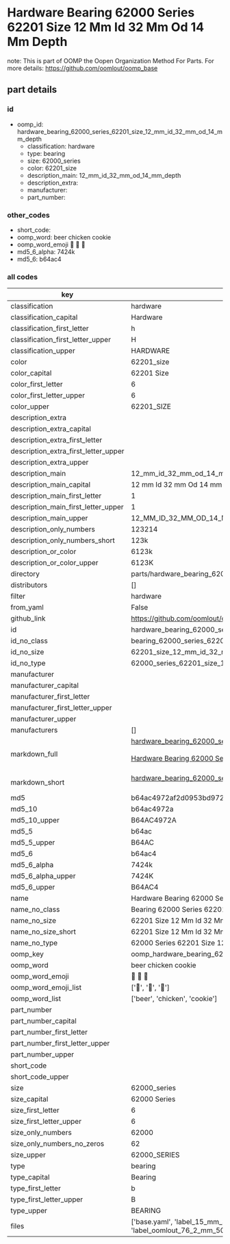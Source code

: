 # Hardware Bearing 62000 Series 62201 Size 12 Mm Id 32 Mm Od 14 Mm Depth  

note: This is part of OOMP the Oopen Organization Method For Parts. For more details: https://github.com/oomlout/oomp_base

##  part details





### id
* oomp_id: hardware_bearing_62000_series_62201_size_12_mm_id_32_mm_od_14_mm_depth
  * classification: hardware
  * type: bearing
  * size: 62000_series
  * color: 62201_size
  * description_main: 12_mm_id_32_mm_od_14_mm_depth
  * description_extra: 
  * manufacturer: 
  * part_number: 

### other_codes
* short_code: 
* oomp_word: beer chicken cookie
* oomp_word_emoji :beer: :chicken: :cookie:
* md5_6_alpha: 7424k
* md5_6: b64ac4

### all codes 
| key | value |  
| --- | --- |  
| classification | hardware |  
| classification_capital | Hardware |  
| classification_first_letter | h |  
| classification_first_letter_upper | H |  
| classification_upper | HARDWARE |  
| color | 62201_size |  
| color_capital | 62201 Size |  
| color_first_letter | 6 |  
| color_first_letter_upper | 6 |  
| color_upper | 62201_SIZE |  
| description_extra |  |  
| description_extra_capital |  |  
| description_extra_first_letter |  |  
| description_extra_first_letter_upper |  |  
| description_extra_upper |  |  
| description_main | 12_mm_id_32_mm_od_14_mm_depth |  
| description_main_capital | 12 mm Id 32 mm Od 14 mm Depth |  
| description_main_first_letter | 1 |  
| description_main_first_letter_upper | 1 |  
| description_main_upper | 12_MM_ID_32_MM_OD_14_MM_DEPTH |  
| description_only_numbers | 123214 |  
| description_only_numbers_short | 123k |  
| description_or_color | 6123k |  
| description_or_color_upper | 6123K |  
| directory | parts/hardware_bearing_62000_series_62201_size_12_mm_id_32_mm_od_14_mm_depth |  
| distributors | [] |  
| filter | hardware |  
| from_yaml | False |  
| github_link | https://github.com/oomlout/oomlout_oomp_part_src/tree/main/parts/hardware_bearing_62000_series_62201_size_12_mm_id_32_mm_od_14_mm_depth/working |  
| id | hardware_bearing_62000_series_62201_size_12_mm_id_32_mm_od_14_mm_depth |  
| id_no_class | bearing_62000_series_62201_size_12_mm_id_32_mm_od_14_mm_depth |  
| id_no_size | 62201_size_12_mm_id_32_mm_od_14_mm_depth |  
| id_no_type | 62000_series_62201_size_12_mm_id_32_mm_od_14_mm_depth |  
| manufacturer |  |  
| manufacturer_capital |  |  
| manufacturer_first_letter |  |  
| manufacturer_first_letter_upper |  |  
| manufacturer_upper |  |  
| manufacturers | [] |  
| markdown_full | [hardware_bearing_62000_series_62201_size_12_mm_id_32_mm_od_14_mm_depth](https://github.com/oomlout/oomlout_oomp_part_src/tree/main/parts/hardware_bearing_62000_series_62201_size_12_mm_id_32_mm_od_14_mm_depth/working)<br>[](https://github.com/oomlout/oomlout_oomp_part_src/tree/main/parts/hardware_bearing_62000_series_62201_size_12_mm_id_32_mm_od_14_mm_depth/working)<br>[Hardware Bearing 62000 Series 62201 Size 12 Mm Id 32 Mm Od 14 Mm Depth](https://github.com/oomlout/oomlout_oomp_part_src/tree/main/parts/hardware_bearing_62000_series_62201_size_12_mm_id_32_mm_od_14_mm_depth/working)<br><br> |  
| markdown_short | [hardware_bearing_62000_series_62201_size_12_mm_id_32_mm_od_14_mm_depth](https://github.com/oomlout/oomlout_oomp_part_src/tree/main/parts/hardware_bearing_62000_series_62201_size_12_mm_id_32_mm_od_14_mm_depth/working)<br><br> |  
| md5 | b64ac4972af2d0953bd9729c59f2e9e3 |  
| md5_10 | b64ac4972a |  
| md5_10_upper | B64AC4972A |  
| md5_5 | b64ac |  
| md5_5_upper | B64AC |  
| md5_6 | b64ac4 |  
| md5_6_alpha | 7424k |  
| md5_6_alpha_upper | 7424K |  
| md5_6_upper | B64AC4 |  
| name | Hardware Bearing 62000 Series 62201 Size 12 Mm Id 32 Mm Od 14 Mm Depth |  
| name_no_class | Bearing 62000 Series 62201 Size 12 Mm Id 32 Mm Od 14 Mm Depth |  
| name_no_size | 62201 Size 12 Mm Id 32 Mm Od 14 Mm Depth |  
| name_no_size_short | 62201 Size 12 Mm Id 32 Mm Od 14 Mm Depth |  
| name_no_type | 62000 Series 62201 Size 12 Mm Id 32 Mm Od 14 Mm Depth |  
| oomp_key | oomp_hardware_bearing_62000_series_62201_size_12_mm_id_32_mm_od_14_mm_depth |  
| oomp_word | beer chicken cookie |  
| oomp_word_emoji | :beer: :chicken: :cookie: |  
| oomp_word_emoji_list | [':beer:', ':chicken:', ':cookie:'] |  
| oomp_word_list | ['beer', 'chicken', 'cookie'] |  
| part_number |  |  
| part_number_capital |  |  
| part_number_first_letter |  |  
| part_number_first_letter_upper |  |  
| part_number_upper |  |  
| short_code |  |  
| short_code_upper |  |  
| size | 62000_series |  
| size_capital | 62000 Series |  
| size_first_letter | 6 |  
| size_first_letter_upper | 6 |  
| size_only_numbers | 62000 |  
| size_only_numbers_no_zeros | 62 |  
| size_upper | 62000_SERIES |  
| type | bearing |  
| type_capital | Bearing |  
| type_first_letter | b |  
| type_first_letter_upper | B |  
| type_upper | BEARING |  
| files | ['base.yaml', 'label_15_mm_30_mm.pdf', 'label_15_mm_30_mm.svg', 'label_76_2_mm_50_8_mm.pdf', 'label_76_2_mm_50_8_mm.svg', 'label_oomlout_76_2_mm_50_8_mm.pdf', 'label_oomlout_76_2_mm_50_8_mm.svg', 'readme.md', 'working.json', 'working.yaml'] |  
